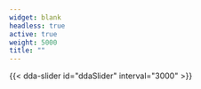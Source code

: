 ```yaml
---
widget: blank
headless: true
active: true
weight: 5000
title: ""
---
```


{{< dda-slider id="ddaSlider" interval="3000" >}}